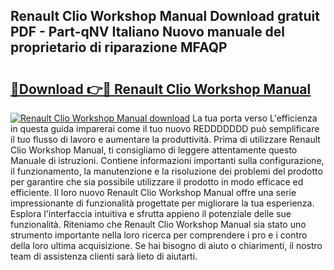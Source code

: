 ## Renault Clio Workshop Manual Download gratuit PDF - Part-qNV Italiano Nuovo manuale del proprietario di riparazione MFAQP

# <h2><a href="http://dfcw4o.blite.top/?on=Renault+Clio+Workshop+Manual">🔗Download 👉🔴 Renault Clio Workshop Manual</a></h2>

[![Renault Clio Workshop Manual download](https://i.imgur.com/lujVjoI.png)](http://dfcw4o.blite.top/?on=Renault+Clio+Workshop+Manual)
La tua porta verso L'efficienza in questa guida imparerai come il tuo nuovo REDDDDDDD può semplificare il tuo flusso di lavoro e aumentare la produttività. Prima di utilizzare Renault Clio Workshop Manual, ti consigliamo di leggere attentamente questo Manuale di istruzioni. Contiene informazioni importanti sulla configurazione, il funzionamento, la manutenzione e la risoluzione dei problemi del prodotto per garantire che sia possibile utilizzare il prodotto in modo efficace ed efficiente. Il loro nuovo Renault Clio Workshop Manual offre una serie impressionante di funzionalità progettate per migliorare la tua esperienza. Esplora l'interfaccia intuitiva e sfrutta appieno il potenziale delle sue funzionalità. Riteniamo che Renault Clio Workshop Manual sia stato uno strumento importante nella loro ricerca per comprendere i pro e i contro della loro ultima acquisizione. Se hai bisogno di aiuto o chiarimenti, il nostro team di assistenza clienti sarà lieto di aiutarti.
